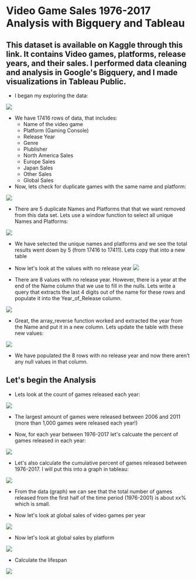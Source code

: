 # Video Game Sales 1976-2017 Analysis with Bigquery and Tableau
## This dataset is available on Kaggle through this link. It contains Video games, platforms, release years, and their sales. I performed data cleaning and analysis in Google's Bigquery, and I made visualizations in Tableau Public.
- I began my exploring the data:

![](https://github.com/cdauksas/PortfolioProjects/blob/main/Picture-1.png)

- We have 17416 rows of data, that includes:
  - Name of the video game
  - Platform (Gaming Console)
  - Release Year
  - Genre
  - Plublisher
  - North America Sales
  - Europe Sales
  - Japan Sales
  - Other Sales
  - Global Sales
- Now, lets check for duplicate games with the same name and platform:

![](https://github.com/cdauksas/PortfolioProjects/blob/main/Picture-2.png)

- There are 5 duplicate Names and Platforms that that we want removed from this data set. Lets use a window function to select all unique Names and Platforms:

![](Photo3)

- We have selected the unique names and platforms and we see the total results went down by 5 (from 17416 to 17411). Lets copy that into a new table

- Now let's look at the values with no release year
![](https://github.com/cdauksas/PortfolioProjects/blob/main/Picture-4.png)

- There are 8 values with no release year. However, there is a year at the end of the Name column that we use to fill in the nulls. Lets write a query that extracts the last 4 digits out of the name for these rows and populate it into the Year_of_Release column.

![](https://github.com/cdauksas/PortfolioProjects/blob/main/Picture-5.png)

- Great, the array_reverse function worked and extracted the year from the Name and put it in a new column. Lets update the table with these new values:

![](https://github.com/cdauksas/PortfolioProjects/blob/main/Picture-6.png)

- We have populated the 8 rows with no release year and now there aren’t any null values in that column.

## Let's begin the Analysis
- Lets look at the count of games released each year:

![](https://github.com/cdauksas/PortfolioProjects/blob/main/Picture-7.png)

- The largest amount of games were released between 2006 and 2011 (more than 1,000 games were released each year!)

- Now, for each year between 1976-2017 let's calcuate the percent of games released in each year:

![](https://github.com/cdauksas/PortfolioProjects/blob/main/Picture-8.png)

- Let's also calculate the cumulative percent of games released between 1976-2017. I will put this into a graph in tableau:

![](https://github.com/cdauksas/PortfolioProjects/blob/main/Picture-9.png)

- From the data (graph) we can see that the total number of games released from the first half of the time period (1976-2001) is about xx% which is small.

- Now let's look at global sales of video games per year

![](https://github.com/cdauksas/PortfolioProjects/blob/main/Picture-10.png)

- Now let's look at global sales by platform

![](https://github.com/cdauksas/PortfolioProjects/blob/main/Picture-11.png)

- Calculate the lifespan

![](https://github.com/cdauksas/PortfolioProjects/blob/main/Picture-12.png)
